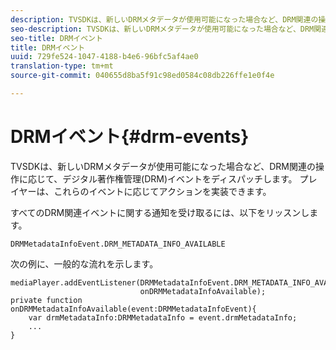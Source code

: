 ```yaml
---
description: TVSDKは、新しいDRMメタデータが使用可能になった場合など、DRM関連の操作に応じて、デジタル著作権管理(DRM)イベントをディスパッチします。 プレイヤーは、これらのイベントに応じてアクションを実装できます。
seo-description: TVSDKは、新しいDRMメタデータが使用可能になった場合など、DRM関連の操作に応じて、デジタル著作権管理(DRM)イベントをディスパッチします。 プレイヤーは、これらのイベントに応じてアクションを実装できます。
seo-title: DRMイベント
title: DRMイベント
uuid: 729fe524-1047-4188-b4e6-96bfc5af4ae0
translation-type: tm+mt
source-git-commit: 040655d8ba5f91c98ed0584c08db226ffe1e0f4e

---
```



# DRMイベント{#drm-events}

TVSDKは、新しいDRMメタデータが使用可能になった場合など、DRM関連の操作に応じて、デジタル著作権管理(DRM)イベントをディスパッチします。 プレイヤーは、これらのイベントに応じてアクションを実装できます。

すべてのDRM関連イベントに関する通知を受け取るには、以下をリッスンします。

```
DRMMetadataInfoEvent.DRM_METADATA_INFO_AVAILABLE
```

次の例に、一般的な流れを示します。

```
mediaPlayer.addEventListener(DRMMetadataInfoEvent.DRM_METADATA_INFO_AVAILABLE,  
                             onDRMMetadataInfoAvailable);   
private function onDRMMetadataInfoAvailable(event:DRMMetadataInfoEvent){ 
    var drmMetadataInfo:DRMMetadataInfo = event.drmMetadataInfo; 
    ... 
} 
```

